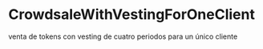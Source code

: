 # CrowdsaleWithVestingForOneClient
venta de tokens con vesting de cuatro periodos para un único cliente
